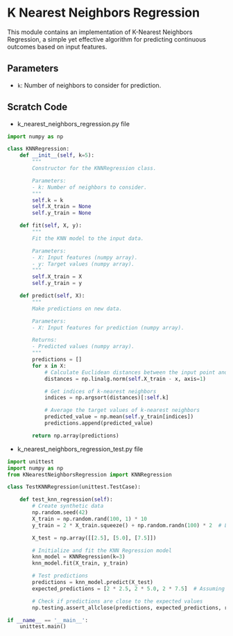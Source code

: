 # K Nearest Neighbors Regression

This module contains an implementation of K-Nearest Neighbors Regression, a simple yet effective algorithm for predicting continuous outcomes based on input features.

## Parameters

- `k`: Number of neighbors to consider for prediction.

## Scratch Code 

- k_nearest_neighbors_regression.py file 

```py
import numpy as np

class KNNRegression:
    def __init__(self, k=5):
        """
        Constructor for the KNNRegression class.

        Parameters:
        - k: Number of neighbors to consider.
        """
        self.k = k
        self.X_train = None
        self.y_train = None

    def fit(self, X, y):
        """
        Fit the KNN model to the input data.

        Parameters:
        - X: Input features (numpy array).
        - y: Target values (numpy array).
        """
        self.X_train = X
        self.y_train = y

    def predict(self, X):
        """
        Make predictions on new data.

        Parameters:
        - X: Input features for prediction (numpy array).

        Returns:
        - Predicted values (numpy array).
        """
        predictions = []
        for x in X:
            # Calculate Euclidean distances between the input point and all training points
            distances = np.linalg.norm(self.X_train - x, axis=1)

            # Get indices of k-nearest neighbors
            indices = np.argsort(distances)[:self.k]

            # Average the target values of k-nearest neighbors
            predicted_value = np.mean(self.y_train[indices])
            predictions.append(predicted_value)

        return np.array(predictions)
```

- k_nearest_neighbors_regression_test.py file 

```py
import unittest
import numpy as np
from KNearestNeighborsRegression import KNNRegression

class TestKNNRegression(unittest.TestCase):

    def test_knn_regression(self):
        # Create synthetic data
        np.random.seed(42)
        X_train = np.random.rand(100, 1) * 10
        y_train = 2 * X_train.squeeze() + np.random.randn(100) * 2  # Linear relationship with noise

        X_test = np.array([[2.5], [5.0], [7.5]])

        # Initialize and fit the KNN Regression model
        knn_model = KNNRegression(k=3)
        knn_model.fit(X_train, y_train)

        # Test predictions
        predictions = knn_model.predict(X_test)
        expected_predictions = [2 * 2.5, 2 * 5.0, 2 * 7.5]  # Assuming a linear relationship

        # Check if predictions are close to the expected values
        np.testing.assert_allclose(predictions, expected_predictions, rtol=1e-5)

if __name__ == '__main__':
    unittest.main()
```
